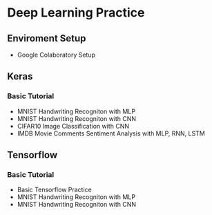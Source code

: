 Deep Learning Practice
===
## Enviroment Setup
- Google Colaboratory Setup
 
## Keras
### Basic Tutorial
- MNIST Handwriting Recogniton with MLP
- MNIST Handwriting Recogniton with CNN
- CIFAR10 Image Classification with CNN
- IMDB Movie Comments Sentiment Analysis with MLP, RNN, LSTM

## Tensorflow
### Basic Tutorial
- Basic Tensorflow Practice
- MNIST Handwriting Recogniton with MLP
- MNIST Handwriting Recogniton with CNN